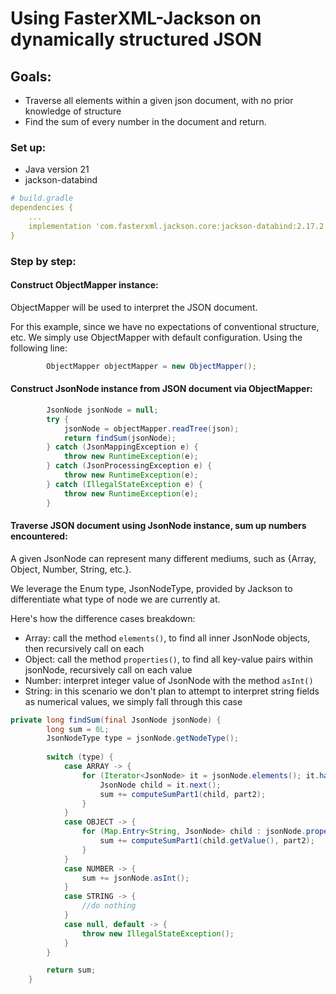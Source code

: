 # Using FasterXML-Jackson on dynamically structured JSON 

## Goals:
- Traverse all elements within a given json document, with no prior knowledge of structure
- Find the sum of every number in the document and return.  

###  Set up: 
- Java version 21
- jackson-databind

```yaml
# build.gradle
dependencies {
    ...
    implementation 'com.fasterxml.jackson.core:jackson-databind:2.17.2'
}
```

### Step by step:

#### Construct ObjectMapper instance:
ObjectMapper will be used to interpret the JSON document.

For this example, since we have no expectations of conventional structure, etc. 
We simply use ObjectMapper with default configuration. Using the following line:

```java
        ObjectMapper objectMapper = new ObjectMapper();
```

#### Construct JsonNode instance from JSON document via ObjectMapper:
```java
        JsonNode jsonNode = null;
        try {
            jsonNode = objectMapper.readTree(json);
            return findSum(jsonNode);
        } catch (JsonMappingException e) {
            throw new RuntimeException(e);
        } catch (JsonProcessingException e) {
            throw new RuntimeException(e);
        } catch (IllegalStateException e) {
            throw new RuntimeException(e);
        }
```

#### Traverse JSON document using JsonNode instance, sum up numbers encountered:
A given JsonNode can represent many different mediums, such as {Array, Object, Number, String, etc.}. 

We leverage the Enum type, JsonNodeType, provided by Jackson to differentiate what type of node we are currently at.

Here's how the difference cases breakdown:
 - Array:  call the method `elements()`, to find all inner JsonNode objects, then recursively call on each
 - Object: call the method `properties()`, to find all key-value pairs within jsonNode, recursively call on each value
 - Number: interpret integer value of JsonNode with the method `asInt()`
 - String: in this scenario we don't plan to attempt to interpret string fields as numerical values, we simply fall through this case

```java
private long findSum(final JsonNode jsonNode) {
        long sum = 0L;
        JsonNodeType type = jsonNode.getNodeType();
        
        switch (type) {
            case ARRAY -> {
                for (Iterator<JsonNode> it = jsonNode.elements(); it.hasNext(); ) {
                    JsonNode child = it.next();
                    sum += computeSumPart1(child, part2);
                }
            }
            case OBJECT -> {
                for (Map.Entry<String, JsonNode> child : jsonNode.properties()) {
                    sum += computeSumPart1(child.getValue(), part2);
                }
            }
            case NUMBER -> {
                sum += jsonNode.asInt();
            }
            case STRING -> {
                //do nothing
            }
            case null, default -> {
                throw new IllegalStateException();
            }
        }

        return sum;
    }
```







